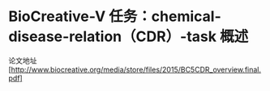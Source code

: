# BioCreative-V 任务：chemical-disease-relation（CDR）-task 概述
论文地址[http://www.biocreative.org/media/store/files/2015/BC5CDR_overview.final.pdf]

